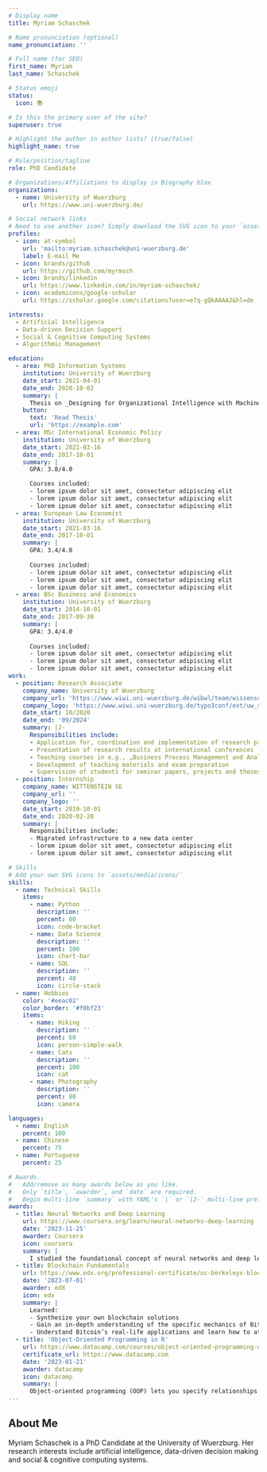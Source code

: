 ```yaml
---
# Display name
title: Myriam Schaschek

# Name pronunciation (optional)
name_pronunciation: ''

# Full name (for SEO)
first_name: Myriam
last_name: Schaschek

# Status emoji
status:
  icon: 📚

# Is this the primary user of the site?
superuser: true

# Highlight the author in author lists? (true/false)
highlight_name: true

# Role/position/tagline
role: PhD Candidate

# Organizations/Affiliations to display in Biography blox
organizations:
  - name: University of Wuerzburg
    url: https://www.uni-wuerzburg.de/

# Social network links
# Need to use another icon? Simply download the SVG icon to your `assets/media/icons/` folder.
profiles:
  - icon: at-symbol
    url: 'mailto:myriam.schaschek@uni-wuerzburg.de'
    label: E-mail Me
  - icon: brands/github
    url: https://github.com/myrmsch
  - icon: brands/linkedin
    url: https://www.linkedin.com/in/myriam-schaschek/
  - icon: academicons/google-scholar
    url: https://scholar.google.com/citations?user=e7q-gQkAAAAJ&hl=de

interests:
  - Artificial Intelligence
  - Data-driven Decision Support
  - Social & Cognitive Computing Systems
  - Algorithmic Management

education:
  - area: PhD Information Systems
    institution: University of Wuerzburg
    date_start: 2021-04-01
    date_end: 2020-10-02
    summary: |
      Thesis on _Designing for Organizational Intelligence with Machine Learning_. Supervised by [Prof. Dr. Axel Winkelmann](https://www.wiwi.uni-wuerzburg.de/wibwl/team/lehrstuhlinhaber/). Presented papers at 3 international conferences in information systems. Contributions being published in leading information systems journals.
    button:
      text: 'Read Thesis'
      url: 'https://example.com'
  - area: MSc International Economic Policy
    institution: University of Wuerzburg
    date_start: 2021-03-16
    date_end: 2017-10-01 
    summary: |
      GPA: 3.8/4.0

      Courses included:
      - lorem ipsum dolor sit amet, consectetur adipiscing elit
      - lorem ipsum dolor sit amet, consectetur adipiscing elit
      - lorem ipsum dolor sit amet, consectetur adipiscing elit
  - area: European Law Economist
    institution: University of Wuerzburg
    date_start: 2021-03-16
    date_end: 2017-10-01 
    summary: |
      GPA: 3.4/4.0
      
      Courses included:
      - lorem ipsum dolor sit amet, consectetur adipiscing elit
      - lorem ipsum dolor sit amet, consectetur adipiscing elit
      - lorem ipsum dolor sit amet, consectetur adipiscing elit
  - area: BSc Business and Economics
    institution: University of Wuerzburg
    date_start: 2014-10-01 
    date_end: 2017-09-30
    summary: |
      GPA: 3.4/4.0
      
      Courses included:
      - lorem ipsum dolor sit amet, consectetur adipiscing elit
      - lorem ipsum dolor sit amet, consectetur adipiscing elit
      - lorem ipsum dolor sit amet, consectetur adipiscing elit
work:
  - position: Research Associate
    company_name: University of Wuerzburg
    company_url: 'https://www.wiwi.uni-wuerzburg.de/wibwl/team/wissenschaftliche-mitarbeiter/myriam-schaschek/'
    company_logo: 'https://www.wiwi.uni-wuerzburg.de/typo3conf/ext/uw_sitepackage/Resources/Public/Images/uni-wuerzburg-logo.svg'
    date_start: 10/2020
    date_end: '09/2024'
    summary: |2-
      Responsibilities include:
      - Application for, coordination and implementation of research projects
      - Presentation of research results at international conferences
      - Teaching courses in e.g., „Business Process Management and Analytics“
      - Development of teaching materials and exam preparation
      - Supervision of students for seminar papers, projects and theses
  - position: Internship
    company_name: WITTENSTEIN SE
    company_url: ''
    company_logo: ''
    date_start: 2019-10-01
    date_end: 2020-02-28
    summary: |
      Responsibilities include:
      - Migrated infrastructure to a new data center
      - lorem ipsum dolor sit amet, consectetur adipiscing elit
      - lorem ipsum dolor sit amet, consectetur adipiscing elit

# Skills
# Add your own SVG icons to `assets/media/icons/`
skills:
  - name: Technical Skills
    items:
      - name: Python
        description: ''
        percent: 80
        icon: code-bracket
      - name: Data Science
        description: ''
        percent: 100
        icon: chart-bar
      - name: SQL
        description: ''
        percent: 40
        icon: circle-stack
  - name: Hobbies
    color: '#eeac02'
    color_border: '#f0bf23'
    items:
      - name: Hiking
        description: ''
        percent: 60
        icon: person-simple-walk
      - name: Cats
        description: ''
        percent: 100
        icon: cat
      - name: Photography
        description: ''
        percent: 80
        icon: camera

languages:
  - name: English
    percent: 100
  - name: Chinese
    percent: 75
  - name: Portuguese
    percent: 25

# Awards.
#   Add/remove as many awards below as you like.
#   Only `title`, `awarder`, and `date` are required.
#   Begin multi-line `summary` with YAML's `|` or `|2-` multi-line prefix and indent 2 spaces below.
awards:
  - title: Neural Networks and Deep Learning
    url: https://www.coursera.org/learn/neural-networks-deep-learning
    date: '2023-11-25'
    awarder: Coursera
    icon: coursera
    summary: |
      I studied the foundational concept of neural networks and deep learning. By the end, I was familiar with the significant technological trends driving the rise of deep learning; build, train, and apply fully connected deep neural networks; implement efficient (vectorized) neural networks; identify key parameters in a neural network’s architecture; and apply deep learning to your own applications.
  - title: Blockchain Fundamentals
    url: https://www.edx.org/professional-certificate/uc-berkeleyx-blockchain-fundamentals
    date: '2023-07-01'
    awarder: edX
    icon: edx
    summary: |
      Learned:
      - Synthesize your own blockchain solutions
      - Gain an in-depth understanding of the specific mechanics of Bitcoin
      - Understand Bitcoin’s real-life applications and learn how to attack and destroy Bitcoin, Ethereum, smart contracts and Dapps, and alternatives to Bitcoin’s Proof-of-Work consensus algorithm
  - title: 'Object-Oriented Programming in R'
    url: https://www.datacamp.com/courses/object-oriented-programming-with-s3-and-r6-in-r
    certificate_url: https://www.datacamp.com
    date: '2023-01-21'
    awarder: datacamp
    icon: datacamp
    summary: |
      Object-oriented programming (OOP) lets you specify relationships between functions and the objects that they can act on, helping you manage complexity in your code. This is an intermediate level course, providing an introduction to OOP, using the S3 and R6 systems. S3 is a great day-to-day R programming tool that simplifies some of the functions that you write. R6 is especially useful for industry-specific analyses, working with web APIs, and building GUIs.
---
```


## About Me

Myriam Schaschek is a PhD Candidate at the University of Wuerzburg. Her research interests include artificial intelligence, data-driven decision making and social & cognitive computing systems. 

